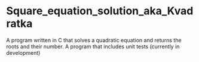 # Square_equation_solution_aka_Kvadratka
A program written in C that solves a quadratic equation and returns the roots and their number.
A program that includes unit tests (currently in development)

